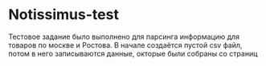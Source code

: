 # Notissimus-test
Тестовое задание было выполнено для парсинга информацию для товаров по москве и Ростова. В начале создаётся пустой csv файл, потом в него записываются данные, окторые были собраны со страниц
